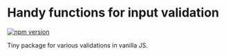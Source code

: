 # Handy functions for input validation

[![npm version](https://img.shields.io/npm/v/@yalovich/validator)](https://www.npmjs.com/package/@yalovich/validator)

Tiny package for various validations in vanilla JS.